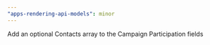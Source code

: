 ```yaml
---
"apps-rendering-api-models": minor
---
```


Add an optional Contacts array to the Campaign Participation fields
